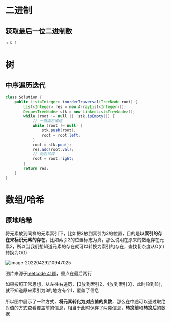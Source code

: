 # 二进制

## 获取最后一位二进制数

```java
n & 1
```

# 树

## 中序遍历迭代

```java
class Solution {
    public List<Integer> inorderTraversal(TreeNode root) {
        List<Integer> res = new ArrayList<Integer>();
        Deque<TreeNode> stk = new LinkedList<TreeNode>();
        while (root != null || !stk.isEmpty()) {
            // 一直向左推进
            while (root != null) {
                stk.push(root);
                root = root.left;
            }
            root = stk.pop();
            res.add(root.val);
            // 向右试探
            root = root.right;
        }
        return res;
    }
}
```

# 数组/哈希

## 原地哈希

将元素放到同样的元素索引下，比如把3放到索引为3的位置，目的是**以索引的存在来标识元素的存在**，比如索引2的位置标志为真，那么说明在原来的数组存在元素2，所以当我们想知道元素的存在就可以转换为索引的存在，查找复杂度从O(n)转换为O(1)

![image-20220429210947025](D:\tools\typora\Typora-pic\image-20220429210947025.png)

图片来源于[leetcode 41题](https://leetcode-cn.com/problems/first-missing-positive/)，重点在最后两行

如果按照正常思想，从左往右遍历，【3放到索引2，4放到索引3】，此时轮到1时，就不知道原来索引为3的地方有个1，覆盖了信息

所以图中展示了一种方式，**将元素转化为对应值的负数**，那么在中途可以通过取绝对值的方式查看覆盖前的信息，相当于此时保存了两类信息，**转换前**和**转换后**的数据

